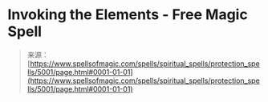 <!--yml
category: 未分类
date: 2024-06-12 18:38:58
-->

# Invoking the Elements - Free Magic Spell

> 来源：[https://www.spellsofmagic.com/spells/spiritual_spells/protection_spells/5001/page.html#0001-01-01](https://www.spellsofmagic.com/spells/spiritual_spells/protection_spells/5001/page.html#0001-01-01)